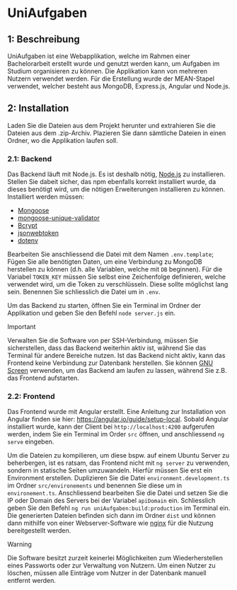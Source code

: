 # UniAufgaben
## 1: Beschreibung
UniAufgaben ist eine Webapplikation, welche im Rahmen einer Bachelorarbeit erstellt wurde und genutzt werden kann, um Aufgaben im Studium organisieren zu können. Die Applikation kann von mehreren Nutzern verwendet werden. Für die Erstellung wurde der MEAN-Stapel verwendet, welcher besteht aus MongoDB, Express.js, Angular und Node.js.

## 2: Installation

Laden Sie die Dateien aus dem Projekt herunter und extrahieren Sie die Dateien aus dem .zip-Archiv. Plazieren Sie dann sämtliche Dateien in einen Ordner, wo die Applikation laufen soll.

### 2.1: Backend
Das Backend läuft mit Node.js. Es ist deshalb nötig, [Node.js](https://nodejs.org/) zu installieren. Stellen Sie dabeit sicher, das npm ebenfalls korrekt installiert wurde, da dieses benötigt wird, um die nötigen Erweiterungen installieren zu können. Installiert werden müssen: 
- [Mongoose](https://www.npmjs.com/package/mongoose)
- [mongoose-unique-validator](https://www.npmjs.com/package/mongoose-unique-validator)
- [Bcrypt](https://www.npmjs.com/package/bcrypt)
- [jsonwebtoken](https://www.npmjs.com/package/jsonwebtoken)
- [dotenv](https://www.npmjs.com/package/dotenv)

Bearbeiten Sie anschliessend die Datei mit dem Namen `.env.template`; Fügen Sie alle benötigten Daten, um eine Verbindung zu MongoDB herstellen zu können (d.h. alle Variablen, welche mit `DB` beginnen). Für die Variabel `TOKEN_KEY` müssen Sie selbst eine Zeichenfolge definieren, welche verwendet wird, um die Token zu verschlüsseln. Diese sollte möglichst lang sein. Benennen Sie schliesslich die Datei um in `.env`.

Um das Backend zu starten, öffnen Sie ein Terminal im Ordner der Applikation und geben Sie den Befehl `node server.js` ein.

>[!IMPORTANT]
>Verwalten Sie die Software von per SSH-Verbindung, müssen Sie sicherstellen, dass das Backend weiterhin aktiv ist, während Sie das Terminal für andere Bereiche nutzen.
>Ist das Backend nicht aktiv, kann das Frontend keine Verbindung zur Datenbank herstellen.
>Sie können [GNU Screen](https://www.gnu.org/software/screen/) verwenden, um das Backend am laufen zu lassen, während Sie z.B. das Frontend aufstarten.

### 2.2: Frontend
Das Frontend wurde mit Angular erstellt. Eine Anleitung zur Installation von Angular finden sie hier: https://angular.io/guide/setup-local.
Sobald Angular installiert wurde, kann der Client bei `http://localhost:4200` aufgerufen werden, indem Sie ein Terminal im Order `src` öffnen, und anschliessend `ng serve` eingeben.

Um die Dateien zu kompilieren, um diese bspw. auf einem Ubuntu Server zu beherbergen, ist es ratsam, das Frontend nicht mit `ng server` zu verwenden, sondern in statische Seiten umzuwandeln. Hierfür müssen Sie erst ein Environment erstellen. Duplizieren Sie die Datei `environment.development.ts` im Ordner `src/environements` und benennen Sie diese um in `environement.ts`. Anschliessend bearbeiten Sie die Datei und setzen Sie die IP oder Domain des Servers bei der Variabel `apiDomain` ein. Schliesslich geben Sie den Befehl `ng run uniAufgaben:build:production` im Terminal ein. Die generierten Dateien befinden sich dann im Ordner `dist` und können dann mithilfe von einer Webserver-Software wie [nginx](https://nginx.org) für die Nutzung bereitgestellt werden.

>[!WARNING]
>Die Software besitzt zurzeit keinerlei Möglichkeiten zum Wiederherstellen eines Passworts oder zur Verwaltung von Nutzern. Um einen Nutzer zu löschen, müssen alle Einträge vom Nutzer in der Datenbank manuell entfernt werden.
